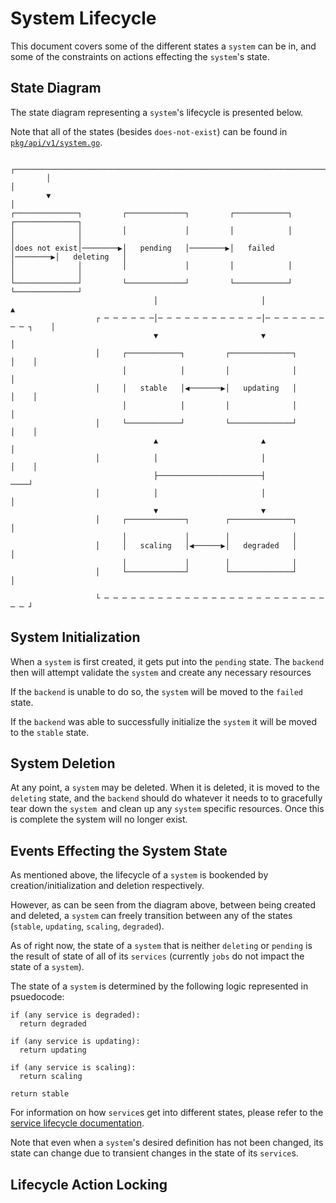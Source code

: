 # System Lifecycle

This document covers some of the different states a `system` can be in, and some of the constraints on actions effecting the `system`'s state.

## State Diagram

The state diagram representing a `system`'s lifecycle is presented below.

Note that all of the states (besides `does-not-exist`) can be found in [`pkg/api/v1/system.go`](../../../pkg/api/v1/system.go).

```
        ┌───────────────────────────────────────────────────────────────────────┐       
        │                                                                       │       
        ▼                                                                       │       
┌──────────────┐         ┌─────────────┐         ┌────────────┐         ┌──────────────┐
│              │         │             │         │            │         │              │
│does not exist│────────▶│   pending   │────────▶│   failed   │────────▶│   deleting   │
│              │         │             │         │            │         │              │
└──────────────┘         └─────────────┘         └────────────┘         └──────────────┘
                                │                       │                       ▲       
                   ┌ ─ ─ ─ ─ ─ ─│─ ─ ─ ─ ─ ─ ─ ─ ─ ─ ─ ─│─ ─ ─ ─ ─ ─ ─ ─ ─ ┐    │       
                                ▼                       ▼                       │       
                   │     ┌────────────┐         ┌──────────────┐           │    │       
                         │            │         │              │                │       
                   │     │   stable   │◀───────▶│   updating   │           │    │       
                         │            │         │              │                │       
                   │     └────────────┘         └──────────────┘           │    │       
                                ▲                       ▲                       │       
                   │            │                       │                  │    │       
                                ├───────────────────────┤                   ────┘       
                   │            │                       │                  │            
                                ▼                       ▼                               
                   │     ┌─────────────┐        ┌──────────────┐           │            
                         │             │        │              │                        
                   │     │   scaling   │◀──────▶│   degraded   │           │            
                         │             │        │              │                        
                   │     └─────────────┘        └──────────────┘           │            
                                                                                        
                   └ ─ ─ ─ ─ ─ ─ ─ ─ ─ ─ ─ ─ ─ ─ ─ ─ ─ ─ ─ ─ ─ ─ ─ ─ ─ ─ ─ ┘            
```

## System Initialization

When a `system` is first created, it gets put into the `pending` state. The `backend` then will attempt validate the `system` and create any necessary resources

If the `backend` is unable to do so, the `system` will be moved to the `failed` state.

If the `backend` was able to successfully initialize the `system` it will be moved to the `stable` state.

## System Deletion

At any point, a `system` may be deleted. When it is deleted, it is moved to the `deleting` state, and the `backend` should do whatever it needs to to gracefully tear down the `system `and clean up any `system` specific resources. Once this is complete the system will no longer exist.

## Events Effecting the System State

As mentioned above, the lifecycle of a `system` is bookended by creation/initialization and deletion respectively.

However, as can be seen from the diagram above, between being created and deleted, a `system` can freely transition between any of the states (`stable`, `updating`, `scaling`, `degraded`).

As of right now, the state of a `system` that is neither `deleting` or `pending` is the result of state of all of its `services` (currently `jobs` do not impact the state of a `system`).

The state of a `system` is determined by the following logic represented in psuedocode:

```
if (any service is degraded):
  return degraded
  
if (any service is updating):
  return updating
  
if (any service is scaling):
  return scaling

return stable
```

For information on how `service`s get into different states, please refer to the [service lifecycle documentation](service).

Note that even when a `system`'s desired definition has not been changed, its state can change due to transient changes in the state of its `service`s.

## Lifecycle Action Locking


